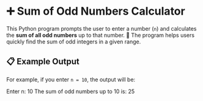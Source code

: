 # ➕ Sum of Odd Numbers Calculator

This Python program prompts the user to enter a number (`n`) and calculates the **sum of all odd numbers** up to that number. 🧮 The program helps users quickly find the sum of odd integers in a given range.

## 📋 Example Output

For example, if you enter `n = 10`, the output will be:

Enter n: 10 The sum of odd numbers up to 10 is: 25

